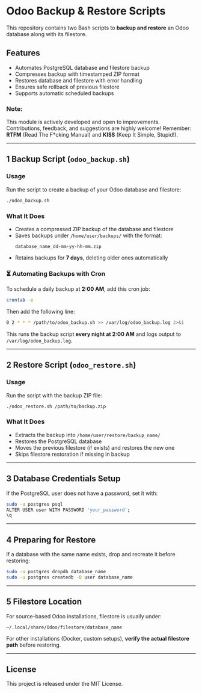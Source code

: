 # Odoo Backup & Restore Scripts

This repository contains two Bash scripts to **backup and restore** an Odoo database along with its filestore.

## Features
- Automates PostgreSQL database and filestore backup  
- Compresses backup with timestamped ZIP format  
- Restores database and filestore with error handling  
- Ensures safe rollback of previous filestore  
- Supports automatic scheduled backups  


### Note:
This module is actively developed and open to improvements. Contributions, feedback, and suggestions are highly welcome! Remember: **RTFM** (Read The F*cking Manual) and **KISS** (Keep It Simple, Stupid!). 

---

## 1 Backup Script (`odoo_backup.sh`)

### **Usage**
Run the script to create a backup of your Odoo database and filestore:
```bash
./odoo_backup.sh
```
### **What It Does**
- Creates a compressed ZIP backup of the database and filestore  
- Saves backups under `/home/user/backups/` with the format:  
  ```
  database_name_dd-mm-yy-hh-mm.zip
  ```
- Retains backups for **7 days**, deleting older ones automatically  

### **⏳ Automating Backups with Cron**  
To schedule a daily backup at **2:00 AM**, add this cron job:  
```bash
crontab -e
```
Then add the following line:  
```bash
0 2 * * * /path/to/odoo_backup.sh >> /var/log/odoo_backup.log 2>&1
```
This runs the backup script **every night at 2:00 AM** and logs output to `/var/log/odoo_backup.log`.

---

## 2 Restore Script (`odoo_restore.sh`)

### **Usage**
Run the script with the backup ZIP file:
```bash
./odoo_restore.sh /path/to/backup.zip
```

### **What It Does**
- Extracts the backup into `/home/user/restore/backup_name/`  
- Restores the PostgreSQL database  
- Moves the previous filestore (if exists) and restores the new one  
- Skips filestore restoration if missing in backup  

---

## 3 Database Credentials Setup  

If the PostgreSQL user does not have a password, set it with:
```bash
sudo -u postgres psql
ALTER USER user WITH PASSWORD 'your_password';
\q
```

---

## 4 Preparing for Restore  

If a database with the same name exists, drop and recreate it before restoring:
```bash
sudo -u postgres dropdb database_name
sudo -u postgres createdb -O user database_name
```

---

## 5 Filestore Location  

For source-based Odoo installations, filestore is usually under:
```
~/.local/share/Odoo/filestore/database_name
```
For other installations (Docker, custom setups), **verify the actual filestore path** before restoring.

---

## License  
This project is released under the MIT License.

